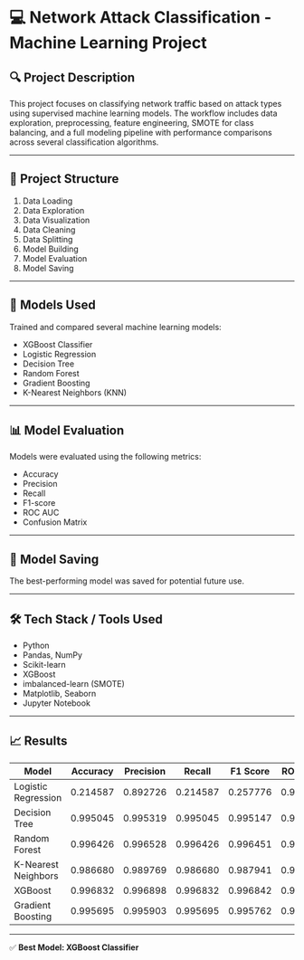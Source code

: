 # 💻 Network Attack Classification - Machine Learning Project

## 🔍 Project Description

This project focuses on classifying network traffic based on attack types using supervised machine learning models. The workflow includes data exploration, preprocessing, feature engineering, SMOTE for class balancing, and a full modeling pipeline with performance comparisons across several classification algorithms.

---

## 📁 Project Structure

1. Data Loading  
2. Data Exploration  
3. Data Visualization  
4. Data Cleaning  
5. Data Splitting  
6. Model Building  
7. Model Evaluation  
8. Model Saving  

---

## 🧠 Models Used

Trained and compared several machine learning models:

- XGBoost Classifier  
- Logistic Regression  
- Decision Tree  
- Random Forest  
- Gradient Boosting  
- K-Nearest Neighbors (KNN)  

---

## 📊 Model Evaluation

Models were evaluated using the following metrics:

- Accuracy  
- Precision  
- Recall  
- F1-score  
- ROC AUC  
- Confusion Matrix  

---

## 💾 Model Saving

The best-performing model was saved for potential future use.

---

## 🛠 Tech Stack / Tools Used

- Python  
- Pandas, NumPy  
- Scikit-learn  
- XGBoost  
- imbalanced-learn (SMOTE)  
- Matplotlib, Seaborn  
- Jupyter Notebook  

---

## 📈 Results

| Model                | Accuracy | Precision | Recall | F1 Score | ROC AUC |
|----------------------|----------|-----------|--------|----------|---------|
| Logistic Regression  | 0.214587 | 0.892726  | 0.214587 | 0.257776  | 0.906678 |
| Decision Tree        | 0.995045 | 0.995319  | 0.995045 | 0.995147  | 0.964636 |
| Random Forest        | 0.996426 | 0.996528  | 0.996426 | 0.996451  | 0.985362 |
| K-Nearest Neighbors  | 0.986680 | 0.989769  | 0.986680 | 0.987941  | 0.960951 |
| XGBoost              | 0.996832 | 0.996898  | 0.996832 | 0.996842  | 0.999868 |
| Gradient Boosting    | 0.995695 | 0.995903  | 0.995695 | 0.995762  | 0.999814 |

---

✅ **Best Model: XGBoost Classifier**
